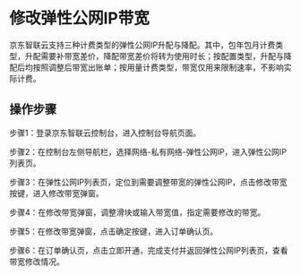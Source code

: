 # 修改弹性公网IP带宽

京东智联云支持三种计费类型的弹性公网IP升配与降配。其中，包年包月计费类型，升配需要补带宽差价，降配带宽差价将转为使用时长；按配置类型，升配与降配后均按照调整后带宽出账单；按用量计费类型，带宽仅用来限制速率，不影响实际计费。

## 操作步骤

步骤1：登录京东智联云控制台，进入控制台导航页面。

步骤2：在控制台左侧导航栏，选择网络-私有网络-弹性公网IP，进入弹性公网IP列表页。

步骤3：在弹性公网IP列表页，定位到需要调整带宽的弹性公网IP，点击修改带宽按键，进入修改带宽弹窗。

步骤4：在修改带宽弹窗，调整滑块或输入带宽值，指定需要修改的带宽。

步骤5：在修改带宽弹窗，点击确定按键，进入订单确认页。

步骤6：在订单确认页，点击立即开通，完成支付并返回弹性公网IP列表页，查看带宽修改情况。

